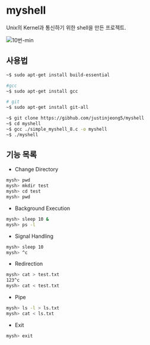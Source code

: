 # myshell 

Unix의 Kernel과 통신하기 위한 shell을 만든 프로젝트.

![10번-min](https://user-images.githubusercontent.com/44011462/86114839-13867c00-bb06-11ea-9498-7bf819a08006.gif)
 
## 사용법

```bash
~$ sudo apt-get install build-essential

#gcc
~$ sudo apt-get install gcc

# git
~$ sudo apt-get install git-all

~$ git clone https://gibhub.com/justinjeong5/myshell
~$ cd myshell
~$ gcc ./simple_myshell_8.c -o myshell
~$ ./myshell
```

## 기능 목록
- Change Directory
```bash
mysh> pwd
mysh> mkdir test
mysh> cd test
mysh> pwd
```

- Background Execution
```bash
mysh> sleep 10 &
mysh> ps -l
```

- Signal Handling
```bash
mysh> sleep 10
mysh> ^c
```

- Redirection
```bash
mysh> cat > test.txt
123^c
mysh> cat < test.txt
```

- Pipe
```bash
mysh> ls -l > ls.txt
mysh> cat < ls.txt
```

- Exit
```bash
mysh> exit
```
